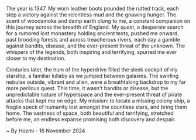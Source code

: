 
The year is 1347.  My worn leather boots pounded the rutted track, each step a victory against the relentless mud and the gnawing hunger.  The scent of woodsmoke and damp earth clung to me, a constant companion on this journey across the breadth of England.  My quest, a desperate search for a rumored lost monastery holding ancient texts, pushed me onward, past brooding forests and across treacherous rivers, each day a gamble against bandits, disease, and the ever-present threat of the unknown.  The whispers of the legends, both inspiring and terrifying, spurred me ever closer to my destination.

Centuries later, the hum of the hyperdrive filled the sleek cockpit of my starship, a familiar lullaby as we jumped between galaxies.  The swirling nebulae outside, vibrant and alien, were a breathtaking backdrop to my far more perilous quest.  This time, it wasn't bandits or disease, but the unpredictable nature of hyperspace and the ever-present threat of pirate attacks that kept me on edge.  My mission: to locate a missing colony ship, a fragile speck of humanity lost amongst the countless stars, and bring them home.  The vastness of space, both beautiful and terrifying, stretched before me, an endless expanse promising both discovery and despair.

~ By Hozmi - 16 November 2024
